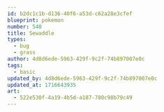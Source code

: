 ```yaml
---
id: b2dc1c1b-d136-40f6-a53d-c62a28e3cfef
blueprint: pokemon
number: 540
title: Sewaddle
types:
  - bug
  - grass
author: 4d8d6ede-5963-429f-9c2f-74b897007e0c
tags:
  - basic
updated_by: 4d8d6ede-5963-429f-9c2f-74b897007e0c
updated_at: 1716643935
art:
  - 522e530f-4a19-4b5d-a187-780c98b79c49
---
```

